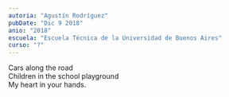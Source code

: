 ```yaml
---
autoria: "Agustín Rodríguez"
pubDate: "Dic 9 2018"
anio: "2018"
escuela: "Escuela Técnica de la Universidad de Buenos Aires"
curso: "?"
---
```

Cars along the road\
Children in the school playground\
My heart in your hands.